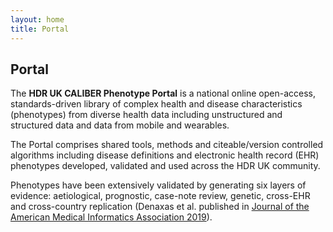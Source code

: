 ```yaml
---
layout: home
title: Portal
---
```


## Portal

The **HDR UK CALIBER Phenotype Portal** is a national online open-access, standards-driven library of complex health and disease characteristics (phenotypes) from diverse health data including unstructured and structured data and data from mobile and wearables. 

The Portal comprises shared tools, methods and citeable/version controlled algorithms including disease definitions and electronic health record (EHR) phenotypes developed, validated and used across the HDR UK community. 

Phenotypes have been extensively validated by generating six layers of evidence: aetiological, prognostic, case-note review, genetic, cross-EHR and cross-country replication (Denaxas et al. published in [Journal of the American Medical Informatics Association 2019](https://academic.oup.com/jamia/article/26/12/1545/5536916)).   
